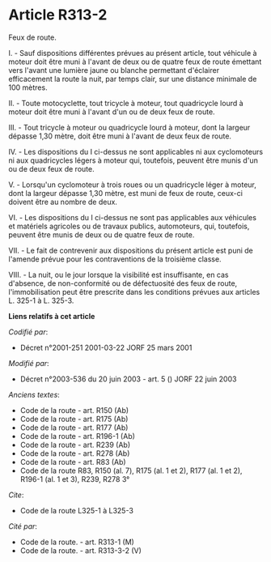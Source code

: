 # Article R313-2

Feux de route.

I. - Sauf dispositions différentes prévues au présent article, tout véhicule à moteur doit être muni à l'avant de deux ou de
quatre feux de route émettant vers l'avant une lumière jaune ou blanche permettant d'éclairer efficacement la route la nuit,
par temps clair, sur une distance minimale de 100 mètres.

II. - Toute motocyclette, tout tricycle à moteur, tout quadricycle lourd à moteur doit être muni à l'avant d'un ou de deux
feux de route.

III. - Tout tricycle à moteur ou quadricycle lourd à moteur, dont la largeur dépasse 1,30 mètre, doit être muni à l'avant de
deux feux de route.

IV. - Les dispositions du I ci-dessus ne sont applicables ni aux cyclomoteurs ni aux quadricycles légers à moteur qui,
toutefois, peuvent être munis d'un ou de deux feux de route.

V. - Lorsqu'un cyclomoteur à trois roues ou un quadricycle léger à moteur, dont la largeur dépasse 1,30 mètre, est muni de
feux de route, ceux-ci doivent être au nombre de deux.

VI. - Les dispositions du I ci-dessus ne sont pas applicables aux véhicules et matériels agricoles ou de travaux publics,
automoteurs, qui, toutefois, peuvent être munis de deux ou de quatre feux de route.

VII. - Le fait de contrevenir aux dispositions du présent article est puni de l'amende prévue pour les contraventions de la
troisième classe.

VIII. - La nuit, ou le jour lorsque la visibilité est insuffisante, en cas d'absence, de non-conformité ou de défectuosité
des feux de route, l'immobilisation peut être prescrite dans les conditions prévues aux articles L. 325-1 à L. 325-3.

**Liens relatifs à cet article**

_Codifié par_:

  - Décret n°2001-251 2001-03-22 JORF 25 mars 2001

_Modifié par_:

  - Décret n°2003-536 du 20 juin 2003 - art. 5 () JORF 22 juin 2003

_Anciens textes_:

  - Code de la route - art. R150 (Ab)
  - Code de la route - art. R175 (Ab)
  - Code de la route - art. R177 (Ab)
  - Code de la route - art. R196-1 (Ab)
  - Code de la route - art. R239 (Ab)
  - Code de la route - art. R278 (Ab)
  - Code de la route - art. R83 (Ab)
  - Code de la route R83, R150 (al. 7), R175 (al. 1 et 2), R177 (al. 1 et 2), R196-1 (al. 1 et 3), R239, R278 3°

_Cite_:

  - Code de la route L325-1 à L325-3

_Cité par_:

  - Code de la route. - art. R313-1 (M)
  - Code de la route. - art. R313-3-2 (V)
